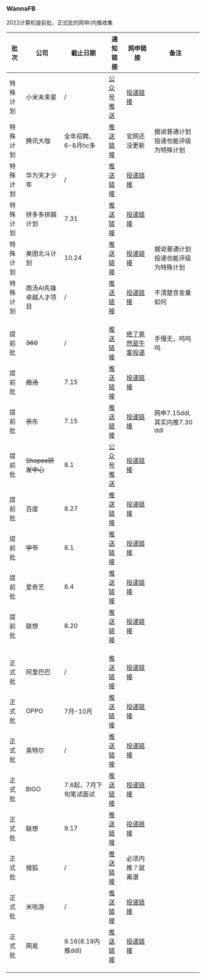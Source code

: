 ### WannaFB

2022计算机提前批、正式批的网申/内推收集

| 批次   | 公司   | 截止日期  | 通知链接                                          | 网申链接                          | 备注|
| ------ | ------ | --------- | ------------------------------------------------- | --------------------------------- | --------------------------------- |
| 特殊计划 | 小米未来星 | / |[公众号推送](https://mp.weixin.qq.com/s?__biz=MzU5ODI4OTgwNA==&mid=2247490400&idx=1&sn=46cfbb698e585ebf2aa63332fe5c4f85&chksm=fe472783c930ae9593c48ab26f19857e7ac7c4981c4f95e0b3d14bd98904ffc71ba09a066dca&mpshare=1&scene=23&srcid=07117efQ2BMzn9lwhvfSsrMd&sharer_sharetime=1626015463610&sharer_shareid=59332ea7c33ee752808701f0287171ae#rd)| [投递链接](https://app.mokahr.com/campus_apply/xiaomi/286?code=081GeLll2U0tj74KEaml2zcf4G0GeLlH&state=personalCenter#/jobs?project=100006406&page=1)   |
| 特殊计划 | 腾讯大咖 |全年招聘、 6-8月hc多 | [推送链接](https://join.qq.com/news_detail.html?id=248) |  官网还没更新 |据说普通计划投递也能评级为特殊计划 | 
| 特殊计划 | 华为天才少年 | / | [推送链接](https://career.huawei.com/reccampportal/portal5/newsInfo_11.html)  |   [投递链接](https://career.huawei.com/reccampportal/portal5/topminds.html)  | 
| 特殊计划 | 拼多多拼越计划 | 7.31 | [推送链接](https://mp.weixin.qq.com/s/0yAbRdp8HjTIpYi_AhQAUg)  |   [投递链接](https://careers.pinduoduo.com/campus/grad?name=&type=fullTime&recruitType=&job=technology)  | 
| 特殊计划 | 美团北斗计划 | 10.24 | [推送链接](https://mp.weixin.qq.com/s/YSQWGBzr3CpNR-vbth29pQ)  |   [投递链接](https://campus.meituan.com/beidou)  | 据说普通计划投递也能评级为特殊计划 | 
| 特殊计划 | 商汤AI先锋卓越人才项目 | / | [推送链接](https://mp.weixin.qq.com/s?__biz=MzIzMTY1NTU1MA==&mid=2247488655&idx=1&sn=2090e9044938818e7a54fe2ef744cc05&chksm=e8a1859edfd60c88f908f9fe07d0f2ef3adc2bab7c89c3eb2ecd515ef67e4d6af27ac8cb3f9f&mpshare=1&scene=23&srcid=0729GVlHgLm2Hdf06IXPyMe0&sharer_sharetime=1627556047508&sharer_shareid=59332ea7c33ee752808701f0287171ae#rd)  |   [投递链接](https://hr.sensetime.com/SU604c56f9bef57c3d1a752c60/pb/school.html?projectCode=100501)  | 不清楚含金量如何 | 
|  |  | |  |   |
|  |  | |  |   |
|  |  | |  |   |
| 提前批 | ~~360~~ | / | [推送链接](https://mp.weixin.qq.com/s/CYeQvOjAt-IY0lld6M5slw) | [绝了竟然是牛客投递](https://www.nowcoder.com/careers/360/65521)       |手慢无，呜呜呜|
| 提前批 | ~~商汤~~ | 7.15| [推送链接](https://mp.weixin.qq.com/s/OQ7uxWnZ9U6DbRDSk9zcmQ) | [投递链接](https://hr.sensetime.com/SU604c56f9bef57c3d1a752c60/pb/school.html)  | 
| 提前批 | ~~京东~~   | 7.15 | [推送链接](https://mp.weixin.qq.com/s/WN4H42Bg-_jxrZf2tEzfZg) | [投递链接](https://campus.jd.com/#/)          |网申7.15ddl,其实内推7.30 ddl |
| 提前批 | ~~Shopee研发中心~~   | 8.1 | [公众号推送](https://mp.weixin.qq.com/s?__biz=MzU0MjgzMDAxOA==&mid=2247491532&idx=1&sn=c25d07b21ee859198165b60612c4defb&chksm=fb15e361cc626a77a1b994e329e50c97e633471a9c30a86212d06a21eb883bf9d4f3fb33b6d2&mpshare=1&scene=23&srcid=06224Pj5DKVLQ67pQQyLqWOp&sharer_sharetime=1624354855575&sharer_shareid=59332ea7c33ee752808701f0287171ae#rd) | [投递链接](https://app.mokahr.com/campus_apply/shopee/2962#/)         |
| 提前批 | 百度 | 8.27  | [推送链接](https://mp.weixin.qq.com/s/LaRfwr33G0rXnjzekl8wsQ) | [投递链接](https://talent.baidu.com/external/baidu/campus.html#/jobList) |
| 提前批 | ~~字节~~ | 8.1 | [推送链接](https://mp.weixin.qq.com/s/BE3a5_SCKNuxsGtrHC1pIw) | [投递链接](https://jobs.bytedance.com/campus/?spread=728BR6V) |
| 提前批 | 爱奇艺 | 8.4| [推送链接](https://campus.iqiyi.com/campus_apply/iqiyi/36804#/) |  [投递链接]( https://campus.iqiyi.com/campus_apply/iqiyi/36804#/jobs) |
| 提前批 | 联想 | 8.20 |  [推送链接](https://mp.weixin.qq.com/s/WHUkBrhU_xq60NMLcH6fJw) |  [投递链接](http://talent.lenovo.com.cn/)  |
|  |  | |  |   |
|  |  | |  |   |
|  |  | |  |   |
| 正式批 | 阿里巴巴 |  / | [推送链接](https://mp.weixin.qq.com/s?__biz=MzUzNDc1MDg1Ng==&mid=2247485455&idx=1&sn=ebcd834b8f3eaedf0901fa5f6e6d2635&chksm=fa8ebbe8cdf932fe6c98412c55e08405862e5903106140a4a7cc583ee46aea3a203eef53c7b4&mpshare=1&scene=23&srcid=0721tS1mS48kyMFJxBzPt6Yz&sharer_sharetime=1626880663506&sharer_shareid=59332ea7c33ee752808701f0287171ae#rd) | [投递链接](https://talent.alibaba.com/)  |
| 正式批 | OPPO | 7月-10月 | [推送链接](https://mp.weixin.qq.com/s/ogxZJGahjiWqfZuYADHipw) | [投递链接](http://careers.oppo.com/campus)  |
| 正式批 | 英特尔 | /  | [推送链接](https://mp.weixin.qq.com/s/CNbisnPXWzWSekowf0PBxw) | [投递链接](https://chinacampus.jobs.intel.cn) |
| 正式批 | BIGO | 7.6起，7月下旬笔试面试  | [推送链接](https://mp.weixin.qq.com/s/lY1lL1F7mq8hCO_BD8EZxQ) | [投递链接](https://app.mokahr.com/campus_apply/bigo/1018?sourceToken=54b80ee498e4fbea391a2a0c46885c72#/?anchorName=default_banner&sourceToken=) |
| 正式批 | 联想 | 9.17 | [推送链接](https://mp.weixin.qq.com/s/WHUkBrhU_xq60NMLcH6fJw) | [投递链接](http://talent.lenovo.com.cn/)  |
| 正式批 | 搜狐 |/ | [推送链接](https://mp.weixin.qq.com/s/AKkh-64Pubjmurk8Npqm-Q) | 必须内推？就离谱 |
| 正式批 | 米哈游 |/ | [推送链接](https://mp.weixin.qq.com/s/ty8uQL-QD8_wkNCDN2dEgQ) |  [投递链接](https://join.mihoyo.com/campus_apply/mihoyo/7525/#/) |
| 正式批 | 网易 |9.16(8.19内推ddl) | [推送链接](https://mp.weixin.qq.com/s?__biz=MzAxNDIzMDQwNg==&mid=2651379506&idx=1&sn=c048289292ee1dacee94003da7970438&chksm=806a01dbb71d88cdbaadbc98dd41bf6a4f2c1d15e18975628a072e5562d3c71c927d83a1889e&mpshare=1&scene=23&srcid=0730Zkzwz8mTKnVzH57P2l3C&sharer_sharetime=1627634430219&sharer_shareid=59332ea7c33ee752808701f0287171ae#rd) |  [投递链接](https://campus.163.com/app/index) |
|  |  | |  |   |
|  |  | |  |   |
|  |  | |  |   |
